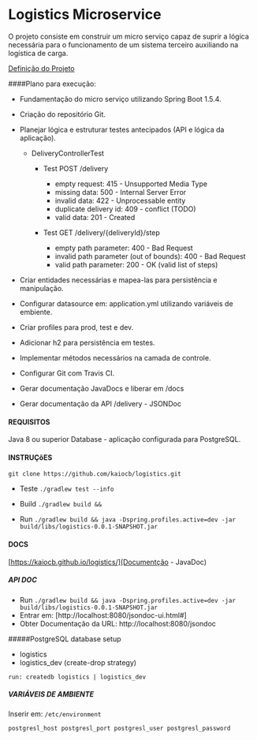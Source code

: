 # Logistics Microservice

O projeto consiste em construir um micro serviço capaz de suprir a lógica necessária para o funcionamento de um sistema 
terceiro auxiliando na logística de carga.

[Definição do Projeto](PROJECT.md)

####Plano para execução:
* Fundamentação do micro serviço utilizando Spring Boot 1.5.4.
* Criação do repositório Git.
* Planejar lógica e estruturar testes antecipados (API e lógica da aplicação).
    * DeliveryControllerTest 
        * Test POST /delivery
            * empty request: 415 - Unsupported Media Type
            * missing data: 500 - Internal Server Error
            * invalid data: 422 - Unprocessable entity
            * duplicate delivery id: 409 - conflict (TODO)
            * valid data: 201 - Created
            
        * Test GET /delivery/{deliveryId}/step
            * empty path parameter: 400 - Bad Request
            * invalid path parameter (out of bounds): 400 - Bad Request
            * valid path parameter: 200 - OK (valid list of steps)
            
* Criar entidades necessárias e mapea-las para persistência e manipulação.
* Configurar datasource em: application.yml utilizando variáveis de embiente.
* Criar profiles para prod, test e dev.
* Adicionar h2 para persistência em testes.
* Implementar métodos necessários na camada de controle.
* Configurar Git com Travis CI.
* Gerar documentação JavaDocs e liberar em /docs
* Gerar documentação da API /delivery - JSONDoc

#### REQUISITOS
Java 8 ou superior
Database - aplicação configurada para PostgreSQL.


#### INSTRUÇõES

`git clone https://github.com/kaiocb/logistics.git`

* Teste `./gradlew test --info`

* Build `./gradlew build && `

* Run `./gradlew build && java -Dspring.profiles.active=dev -jar build/libs/logistics-0.0.1-SNAPSHOT.jar `

#### DOCS

[https://kaiocb.github.io/logistics/](Documentção - JavaDoc)

##### API DOC

* Run `./gradlew build && java -Dspring.profiles.active=dev -jar build/libs/logistics-0.0.1-SNAPSHOT.jar `
* Entrar em: [http://localhost:8080/jsondoc-ui.html#]
* Obter Documentação da URL: http://localhost:8080/jsondoc 

 
#####PostgreSQL database setup
* logistics
* logistics_dev (create-drop strategy)

`run: createdb logistics | logistics_dev`

##### VARIÁVEIS DE AMBIENTE

Inserir em: `/etc/environment`

`postgresl_host
postgresl_port
postgresl_user
postgresl_password`